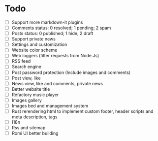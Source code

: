# Todo

- [ ] Support more markdown-it plugins
- [ ] Comments status: 0 resolved; 1 pending; 2 spam
- [ ] Posts status: 0 published; 1 hide; 2 draft
- [ ] Support private news
- [ ] Settings and customization
- [ ] Website color scheme
- [ ] Web loggers (filter requests from Node.Js)
- [ ] RSS feed
- [ ] Search engine
- [ ] Post password protection (Include images and comments)
- [ ] Post view, like
- [ ] News view, like and comments, private news
- [ ] Better website title
- [ ] Refactory music player
- [ ] Images gallery
- [ ] Images bed and management system
- [ ] Rust rerendering html to implement custom footer, header scripts and meta description, tags
- [ ] I18n
- [ ] Rss and sitemap
- [ ] Romi UI better building
